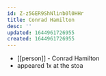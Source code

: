 ```yaml
---
id: Z-z5GER9ShNlinb0l0HHr
title: Conrad Hamilton
desc: ''
updated: 1644961726955
created: 1644961726955
---
```



- [[person]] - Conrad Hamilton
- appeared 1x at the stoa
